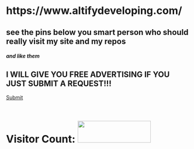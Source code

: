 <h1>https://www.altifydeveloping.com/</h2><h2>see the pins below you smart person who should really visit my site and my repos</h2><h5>and like them<h5>
  <h2>I WILL GIVE YOU FREE ADVERTISING IF YOU JUST SUBMIT A REQUEST!!!</h2> <a href="mailto:admin@psnator.com?subject=Report%3A%20Contributing%20%5B%20DEFAULT%20%5D&body=Hey%20Altify%2C%0D%0A%0D%0AI%20would%20like%20to%20help%20in%20your%20(%20user-input%20).%20Also%2C%20you%20can%20contact%20me%20from%20this%20email%20or%20phone%20number%3A%20(%20user-input%20).%0D%0A%0D%0AFrom%2C%20(%20user-input%20)">Submit</a><br><br>
<h1 style='fontsize='256'>Visitor Count:
<img src='https://views.whatilearened.today/views/github/Altify-Developing/README.md.svg' width='200' height='60'></h1>
